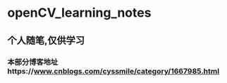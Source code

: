 # openCV_learning_notes

## 个人随笔,仅供学习

### 本部分博客地址https://www.cnblogs.com/cyssmile/category/1667985.html